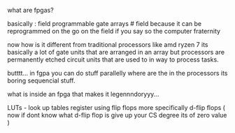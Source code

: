 what are fpgas?

basically : field programmable gate arrays # field because it can be reprogrammed on the go on the field if you say so the computer fraternity

now how is it different from traditional processors like amd ryzen 7 its basically a lot of gate units that are arranged in an
array but processors are permanently etched circuit units that are used to in way to process tasks.

butttt... in fgpa you can do stuff parallelly where are the in the processors its boring sequencial stuff.

what is inside an fpga that makes it legennndoryyy...

LUTs - look up tables
register using flip flops more specifically d-flip flops ( now if dont know what d-flip flop is give up your CS degree its of zero value )

